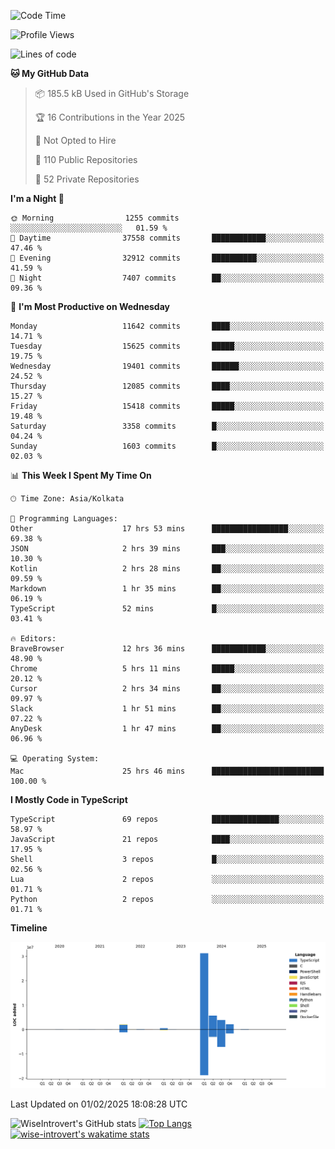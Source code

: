 <!--START_SECTION:waka-->
![Code Time](http://img.shields.io/badge/Code%20Time-2%2C191%20hrs%205%20mins-blue)

![Profile Views](http://img.shields.io/badge/Profile%20Views-0-blue)

![Lines of code](https://img.shields.io/badge/From%20Hello%20World%20I%27ve%20Written-46.1%20million%20lines%20of%20code-blue)

**🐱 My GitHub Data** 

> 📦 185.5 kB Used in GitHub's Storage 
 > 
> 🏆 16 Contributions in the Year 2025
 > 
> 🚫 Not Opted to Hire
 > 
> 📜 110 Public Repositories 
 > 
> 🔑 52 Private Repositories 
 > 
**I'm a Night 🦉** 

```text
🌞 Morning                1255 commits        ░░░░░░░░░░░░░░░░░░░░░░░░░   01.59 % 
🌆 Daytime                37558 commits       ████████████░░░░░░░░░░░░░   47.46 % 
🌃 Evening                32912 commits       ██████████░░░░░░░░░░░░░░░   41.59 % 
🌙 Night                  7407 commits        ██░░░░░░░░░░░░░░░░░░░░░░░   09.36 % 
```
📅 **I'm Most Productive on Wednesday** 

```text
Monday                   11642 commits       ████░░░░░░░░░░░░░░░░░░░░░   14.71 % 
Tuesday                  15625 commits       █████░░░░░░░░░░░░░░░░░░░░   19.75 % 
Wednesday                19401 commits       ██████░░░░░░░░░░░░░░░░░░░   24.52 % 
Thursday                 12085 commits       ████░░░░░░░░░░░░░░░░░░░░░   15.27 % 
Friday                   15418 commits       █████░░░░░░░░░░░░░░░░░░░░   19.48 % 
Saturday                 3358 commits        █░░░░░░░░░░░░░░░░░░░░░░░░   04.24 % 
Sunday                   1603 commits        █░░░░░░░░░░░░░░░░░░░░░░░░   02.03 % 
```


📊 **This Week I Spent My Time On** 

```text
🕑︎ Time Zone: Asia/Kolkata

💬 Programming Languages: 
Other                    17 hrs 53 mins      █████████████████░░░░░░░░   69.38 % 
JSON                     2 hrs 39 mins       ███░░░░░░░░░░░░░░░░░░░░░░   10.30 % 
Kotlin                   2 hrs 28 mins       ██░░░░░░░░░░░░░░░░░░░░░░░   09.59 % 
Markdown                 1 hr 35 mins        ██░░░░░░░░░░░░░░░░░░░░░░░   06.19 % 
TypeScript               52 mins             █░░░░░░░░░░░░░░░░░░░░░░░░   03.41 % 

🔥 Editors: 
BraveBrowser             12 hrs 36 mins      ████████████░░░░░░░░░░░░░   48.90 % 
Chrome                   5 hrs 11 mins       █████░░░░░░░░░░░░░░░░░░░░   20.12 % 
Cursor                   2 hrs 34 mins       ██░░░░░░░░░░░░░░░░░░░░░░░   09.97 % 
Slack                    1 hr 51 mins        ██░░░░░░░░░░░░░░░░░░░░░░░   07.22 % 
AnyDesk                  1 hr 47 mins        ██░░░░░░░░░░░░░░░░░░░░░░░   06.96 % 

💻 Operating System: 
Mac                      25 hrs 46 mins      █████████████████████████   100.00 % 
```

**I Mostly Code in TypeScript** 

```text
TypeScript               69 repos            ███████████████░░░░░░░░░░   58.97 % 
JavaScript               21 repos            ████░░░░░░░░░░░░░░░░░░░░░   17.95 % 
Shell                    3 repos             █░░░░░░░░░░░░░░░░░░░░░░░░   02.56 % 
Lua                      2 repos             ░░░░░░░░░░░░░░░░░░░░░░░░░   01.71 % 
Python                   2 repos             ░░░░░░░░░░░░░░░░░░░░░░░░░   01.71 % 
```



**Timeline**

![Lines of Code chart](https://raw.githubusercontent.com/wise-introvert/wise-introvert/master/assets/bar_graph.png)


 Last Updated on 01/02/2025 18:08:28 UTC
<!--END_SECTION:waka-->

![WiseIntrovert's GitHub stats](https://github-readme-stats.vercel.app/api?username=wise-introvert&count_private=true&show_icons=true)
[![Top Langs](https://github-readme-stats.vercel.app/api/top-langs/?username=wise-introvert&langs_count=10)](https://github.com/anuraghazra/github-readme-stats)
[![wise-introvert's wakatime stats](https://github-readme-stats.vercel.app/api/wakatime?username=wiseintrovert)](https://github.com/anuraghazra/github-readme-stats)
